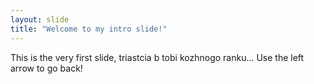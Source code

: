 ```yaml
---
layout: slide
title: "Welcome to my intro slide!"
---
```

This is the very first slide, triastcia b tobi kozhnogo ranku...
Use the left arrow to go back!